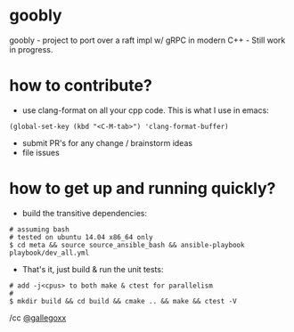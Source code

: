 # goobly
goobly - project to port over a  raft impl w/ gRPC in modern C++ - Still work in progress.

# how to contribute?
* use clang-format on all your cpp code. This is what I use in emacs:
```
(global-set-key (kbd "<C-M-tab>") 'clang-format-buffer)
```
* submit PR's for any change / brainstorm ideas
* file issues

# how to get up and running quickly? 
* build the transitive dependencies:

```
# assuming bash
# tested on ubuntu 14.04 x86_64 only
$ cd meta && source source_ansible_bash && ansible-playbook playbook/dev_all.yml
```

* That's it, just build & run the unit tests:


```
# add -j<cpus> to both make & ctest for parallelism
#
$ mkdir build && cd build && cmake .. && make && ctest -V
```

/cc [@gallegoxx](https://twitter.com/gallegoxx)
